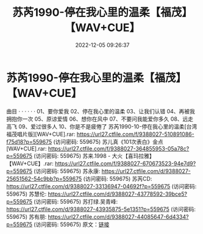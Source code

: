 ﻿---
title: 苏芮1990-停在我心里的温柔【福茂】【WAV+CUE】
date: 2022-12-05 09:26:37
categories: WAV车载音乐、镜像
tags: 华语中文
---
# 苏芮1990-停在我心里的温柔【福茂】【WAV+CUE】

曲目
· · · · · ·
01、要你爱我
02、停在我心里的温柔
03、让我们认错
04、再被我拥抱你一次
05、原谅爱情
06、想你在风中
07、不要问我能爱你多久
08、远走高飞
09、爱过很多人
10、你是不是疲倦了
苏芮1990-10-停在我心里的温柔[台湾福茂唱片版][WAV+CUE].rar: https://url27.ctfile.com/f/9388027-510891086-f75d18?p=559675
(访问密码: 559675)
苏儿真《101次表白》金点[WAV+CUE].rar: https://url27.ctfile.com/f/9388027-364855953-05a78c?p=559675
(访问密码: 559675)
苏来.1998 - 大火【喜玛拉雅】【WAV+CUE】.rar: https://url27.ctfile.com/f/9388027-670673523-94e7d9?p=559675
(访问密码: 559675)
苏永康: https://url27.ctfile.com/d/9388027-25651562-54c9bb?p=559675
(访问密码: 559675)
苏芮CD: https://url27.ctfile.com/d/9388027-33136947-04692f?p=559675
(访问密码: 559675)
苏慧伦: https://url27.ctfile.com/d/9388027-43778592-39bce5?p=559675
(访问密码: 559675)
苏打绿.吴青峰: https://url27.ctfile.com/d/9388027-43935875-5e1351?p=559675
(访问密码: 559675)
苏有朋: https://url27.ctfile.com/d/9388027-44085647-6d4334?p=559675
(访问密码: 559675)
原文：[链接](https://blog.sina.com.cn/s/blog_1647c7e76010310gj.html)